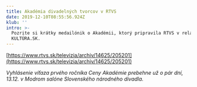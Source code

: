 ```yaml
---
title: Akadémia divadelných tvorcov v RTVS
date: 2019-12-10T08:55:56.924Z
klub: ''
intro: >-
  Pozrite si krátky medailónik o Akadémii, ktorý pripravila RTVS v relácii
  KULTÚRA.SK.
---
```

[https://www.rtvs.sk/televizia/archiv/14625/205201](https://www.rtvs.sk/televizia/archiv/14625/205201)

_Vyhlásenie víťaza prvého ročníka Ceny Akadémie prebehne už o pár dní, 13.12. v Modrom salóne Slovenského národného divadla._
